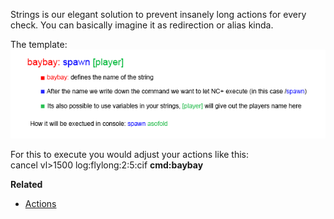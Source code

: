Strings is our elegant solution to prevent insanely long actions for every check. You can basically imagine it as redirection or alias kinda.

The template:  
![StringsExplenation](Resources/StringsExplenation.gif)

For this to execute you would adjust your actions like this:  
cancel vl>1500 log:flylong:2:5:cif **cmd:baybay**

**Related**  
* [Actions](General#actions)
